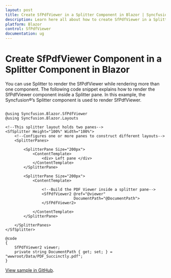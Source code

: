 ```yaml
---
layout: post
title: Create SfPdfViewer in a Splitter Component in Blazor | Syncfusion&reg;
description: Learn here all about how to create SfPdfViewer in a Splitter Component in Syncfusion&reg; Blazor SfPdfViewer component.
platform: Blazor
control: SfPdfViewer
documentation: ug
---
```


# Create SfPdfViewer Component in a Splitter Component in Blazor

You can use Splitter to render the SfPdfViewer while rendering more than one component. The following code snippet explains how to render the SfPdfViewer component inside a Splitter pane. In this example, the Syncfusion&reg;’s Splitter component is used to render SfPdfViewer.

```cshtml

@using Syncfusion.Blazor.SfPdfViewer
@using Syncfusion.Blazor.Layouts

<!--This splitter layout holds two panes-->
<SfSplitter Height="100%" Width="100%">
    <!--Configures one or more panes to construct different layouts-->
    <SplitterPanes>

        <SplitterPane Size="200px">
            <ContentTemplate>
                <div> Left pane </div>
            </ContentTemplate>
        </SplitterPane>

        <SplitterPane Size="200px">
            <ContentTemplate>

                <!--Build the PDF Viewer inside a splitter pane-->
                <SfPdfViewer2 @ref="@viewer"
                              DocumentPath="@DocumentPath">
                </SfPdfViewer2>

            </ContentTemplate>
        </SplitterPane>

    </SplitterPanes>
</SfSplitter>

@code
{
    SfPdfViewer2 viewer;
    private string DocumentPath { get; set; } = "wwwroot/Data/PDF_Succinctly.pdf";
}

```

[View sample in GitHub](https://github.com/SyncfusionExamples/blazor-pdf-viewer-examples/tree/master/Common/Render%20the%20PDF%20Viewer%20on%20Splitter).